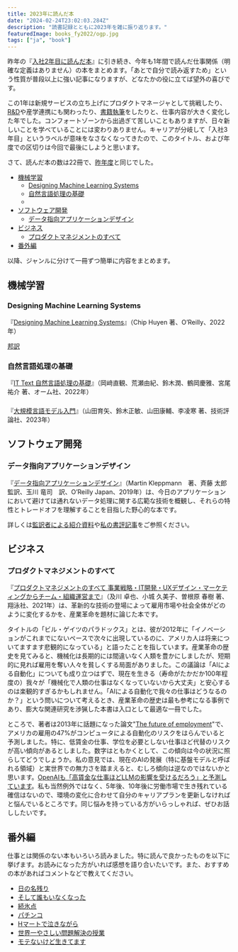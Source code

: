 ```yaml
---
title: 2023年に読んだ本
date: "2024-02-24T23:02:03.284Z"
description: "読書記録とともに2023年を雑に振り返ります。"
featuredImage: books_fy2022/ogp.jpg
tags: ["ja", "book"]
---
```


昨年の『[入社2年目に読んだ本](https://hippocampus-garden.com/books_fy2021/)』に引き続き、今年も1年間で読んだ仕事関係（明確な定義はありません）の本をまとめます。「あとで自分で読み返すため」という性質が普段以上に強い記事になりますが、どなたかの役に立てば望外の喜びです。

この1年は新規サービスの立ち上げにプロダクトマネージャとして挑戦したり、[R&D](https://blog.recruit.co.jp/data/articles/japanese-clip/)や産学連携にも関わったり、[書籍執筆](https://amzn.to/3w4vspJ)をしたりと、仕事内容が大きく変化した年でした。コンフォートゾーンから出過ぎて苦しいこともありますが、日々新しいことを学べていることには変わりありません。キャリアが分岐して「入社3年目」というラベルが意味をなさなくなってきたので、このタイトル、および年度での区切りは今回で最後にしようと思います。

さて、読んだ本の数は22冊で、[昨年度](https://hippocampus-garden.com/books_fy2021/)と同じでした。

- [機械学習](#機械学習)
  - [Designing Machine Learning Systems](#designing-machine-learning-systems)
  - [自然言語処理の基礎](#自然言語処理の基礎)
  - [](#)
- [ソフトウェア開発](#ソフトウェア開発)
  - [データ指向アプリケーションデザイン](#データ指向アプリケーションデザイン)
- [ビジネス](#ビジネス)
  - [プロダクトマネジメントのすべて](#プロダクトマネジメントのすべて)
- [番外編](#番外編)

以降、ジャンルに分けて一冊ずつ簡単に内容をまとめます。

##  機械学習

### Designing Machine Learning Systems

『[Designing Machine Learning Systems](https://amzn.to/482tDXy)』（Chip Huyen 著、O’Reilly、2022年）

[邦訳](https://amzn.to/3Ssnuy5)

### 自然言語処理の基礎

『[IT Text 自然言語処理の基礎](https://amzn.to/42v0iDP)』（岡﨑直観、荒瀬由紀、鈴木潤、鶴岡慶雅、宮尾祐介 著、オーム社、2022年）

### 

『[大規模言語モデル入門](https://amzn.to/3SOrR7P)』（山田育矢、鈴木正敏、山田康輔、李凌寒 著、技術評論社、2023年）

## ソフトウェア開発

### データ指向アプリケーションデザイン

『[データ指向アプリケーションデザイン](https://amzn.to/3umnasI)』（Martin Kleppmann　著、斉藤 太郎　監訳、玉川 竜司　訳、O’Reilly Japan、2019年）は、今日のアプリケーションにおいて避けては通れないデータ処理に関する広範な技術を概観し、それらの特性とトレードオフを理解することを目指した野心的な本です。

詳しくは[監訳者による紹介資料](https://speakerdeck.com/xerial/30fen-dewakarudetazhi-xiang-apurikesiyondezain-data-engineering-study-number-18)や[私の書評記事](https://hippocampus-garden.com/book_review_kleppmann/)をご参照ください。


## ビジネス

### プロダクトマネジメントのすべて

『[プロダクトマネジメントのすべて 事業戦略・IT開発・UXデザイン・マーケティングからチーム・組織運営まで](https://amzn.to/3uhooFI)』（及川 卓也、小城 久美子、曽根原 春樹 著、翔泳社、2021年）は、革新的な技術の登場によって雇用市場や社会全体がどのように変化するかを、産業革命を題材に論じた本です。

タイトルの「ビル・ゲイツのパラドックス」とは、彼が2012年に「イノベーションがこれまでにないペースで次々に出現しているのに、アメリカ人は将来についてますます悲観的になっている」と語ったことを指しています。産業革命の歴史を見てみると、機械化は長期的には間違いなく人類を豊かにしましたが、短期的に見れば雇用を奪い人々を貧しくする局面がありました。この議論は「AIによる自動化」についても成り立つはずで、現在を生きる（寿命がたかだか100年程度の）我々が「機械化で人類の仕事はなくなっていないから大丈夫」と安心するのは楽観的すぎるかもしれません。「AIによる自動化で我々の仕事はどうなるのか？」という問いについて考えるとき、産業革命の歴史は最も参考になる事例であり、膨大な関連研究を渉猟した本書は入口として最適な一冊でした。

ところで、著者は2013年に話題になった論文"[The future of employment](https://www.oxfordmartin.ox.ac.uk/publications/the-future-of-employment/)"で、アメリカの雇用の47%がコンピュータによる自動化のリスクをはらんでいると予測しました。特に、低賃金の仕事、学位を必要としない仕事ほど代替のリスクが高い傾向があるとしました。数字はともかくとして、この傾向は今の状況に照らしてどうでしょうか。私の意見では、現在のAIの発展（特に基盤モデルと呼ばれる領域）と実世界での無力さを踏まえると、むしろ傾向は逆なのではないかと思います。[OpenAIも「高賃金な仕事ほどLLMの影響を受けるだろう」と予測しています](https://arxiv.org/abs/2303.10130)。私も当然例外ではなく、5年後、10年後に労働市場で生き残れている確信はないので、環境の変化に合わせて自分のキャリアプランを更新しなければと悩んでいるところです。同じ悩みを持っている方がいらっしゃれば、ぜひお話ししたいです。


## 番外編

仕事とは関係のない本もいろいろ読みました。特に読んで良かったものを以下に挙げます。お読みになった方がいれば感想を語り合いたいです。また、おすすめの本があればコメントなどで教えてください。

- [日の名残り](https://amzn.to/3SOhVKH)
- [そして誰もいなくなった](https://amzn.to/3HM3jWS)
- [続氷点](https://amzn.to/4bnWXdP)
- [パチンコ](https://amzn.to/3Uvb3UF)
- [Hマートで泣きながら](https://amzn.to/3ufOOHU)
- [世界一やさしい問題解決の授業](https://amzn.to/42rXiIk)
- [モテないけど生きてます](https://amzn.to/3Ssv3F4)
